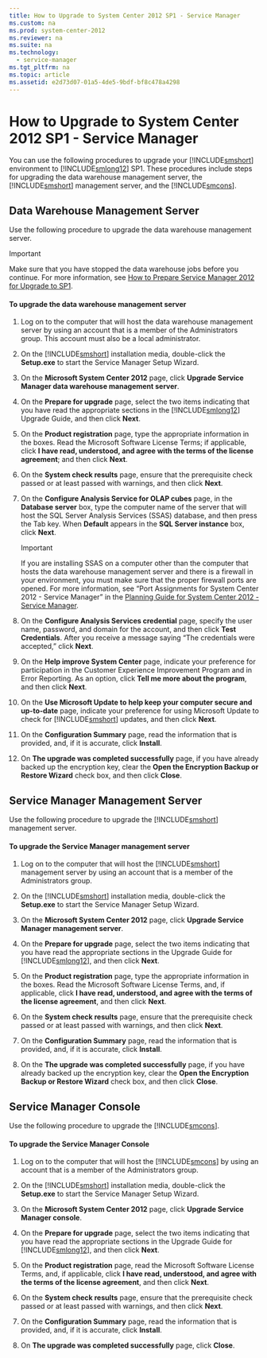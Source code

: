 ```yaml
---
title: How to Upgrade to System Center 2012 SP1 - Service Manager
ms.custom: na
ms.prod: system-center-2012
ms.reviewer: na
ms.suite: na
ms.technology: 
  - service-manager
ms.tgt_pltfrm: na
ms.topic: article
ms.assetid: e2d73d07-01a5-4de5-9bdf-bf8c478a4298
---
```

# How to Upgrade to System Center 2012 SP1 - Service Manager
You can use the following procedures to upgrade your [!INCLUDE[smshort](../Token/smshort_md.md)] environment to [!INCLUDE[smlong12](../Token/smlong12_md.md)] SP1. These procedures include steps for upgrading the data warehouse management server, the [!INCLUDE[smshort](../Token/smshort_md.md)] management server, and the [!INCLUDE[smcons](../Token/smcons_md.md)].

## Data Warehouse Management Server
Use the following procedure to upgrade the data warehouse management server.

> [!IMPORTANT]
> Make sure that you have stopped the data warehouse jobs before you continue. For more information, see [How to Prepare Service Manager 2012 for Upgrade to SP1](../Topic/How-to-Prepare-Service-Manager-2012-for-Upgrade-to-SP1.md).

#### To upgrade the data warehouse management server

1.  Log on to the computer that will host the data warehouse management server by using an account that is a member of the Administrators group. This account must also be a local administrator.

2.  On the [!INCLUDE[smshort](../Token/smshort_md.md)] installation media, double\-click the **Setup.exe** to start the Service Manager Setup Wizard.

3.  On the **Microsoft System Center 2012** page, click **Upgrade Service Manager data warehouse management server**.

4.  On the **Prepare for upgrade** page, select the two items indicating that you have read the appropriate sections in the [!INCLUDE[smlong12](../Token/smlong12_md.md)] Upgrade Guide, and then click **Next**.

5.  On the **Product registration** page, type the appropriate information in the boxes. Read the Microsoft Software License Terms; if applicable, click **I have read, understood, and agree with the terms of the license agreement**; and then click **Next**.

6.  On the **System check results** page, ensure that the prerequisite check passed or at least passed with warnings, and then click **Next**.

7.  On the **Configure Analysis Service for OLAP cubes** page, in the **Database server** box, type the computer name of the server that will host the SQL Server Analysis Services \(SSAS\) database, and then press the Tab key. When **Default** appears in the **SQL Server instance** box, click **Next**.

    > [!IMPORTANT]
    > If you are installing SSAS on a computer other than the computer that hosts the data warehouse management server and there is a firewall in your environment, you must make sure that the proper firewall ports are opened. For more information, see “Port Assignments for System Center 2012 \- Service Manager” in the [Planning Guide for System Center 2012 \- Service Manager](http://go.microsoft.com/fwlink/p/?LinkId=209672).

8.  On the **Configure Analysis Services credential** page, specify the user name, password, and domain for the account, and then click **Test Credentials**. After you receive a message saying “The credentials were accepted,” click **Next**.

9. On the **Help improve System Center** page, indicate your preference for participation in the Customer Experience Improvement Program and in Error Reporting. As an option, click **Tell me more about the program**, and then click **Next**.

10. On the **Use Microsoft Update to help keep your computer secure and up\-to\-date** page, indicate your preference for using Microsoft Update to check for [!INCLUDE[smshort](../Token/smshort_md.md)] updates, and then click **Next**.

11. On the **Configuration Summary** page, read the information that is provided, and, if it is accurate, click **Install**.

12. On **The upgrade was completed successfully** page, if you have already backed up the encryption key, clear the **Open the Encryption Backup or Restore Wizard** check box, and then click **Close**.

## Service Manager Management Server
Use the following procedure to upgrade the [!INCLUDE[smshort](../Token/smshort_md.md)] management server.

#### To upgrade the Service Manager management server

1.  Log on to the computer that will host the [!INCLUDE[smshort](../Token/smshort_md.md)] management server by using an account that is a member of the Administrators group.

2.  On the [!INCLUDE[smshort](../Token/smshort_md.md)] installation media, double\-click the **Setup.exe** to start the Service Manager Setup Wizard.

3.  On the **Microsoft System Center 2012** page, click **Upgrade Service Manager management server**.

4.  On the **Prepare for upgrade** page, select the two items indicating that you have read the appropriate sections in the Upgrade Guide for [!INCLUDE[smlong12](../Token/smlong12_md.md)], and then click **Next**.

5.  On the **Product registration** page, type the appropriate information in the boxes. Read the Microsoft Software License Terms, and, if applicable, click **I have read, understood, and agree with the terms of the license agreement**, and then click **Next**.

6.  On the **System check results** page, ensure that the prerequisite check passed or at least passed with warnings, and then click **Next**.

7.  On the **Configuration Summary** page, read the information that is provided, and, if it is accurate, click **Install**.

8.  On the **The upgrade was completed successfully** page, if you have already backed up the encryption key, clear the **Open the Encryption Backup or Restore Wizard** check box, and then click **Close**.

## Service Manager Console
Use the following procedure to upgrade the [!INCLUDE[smcons](../Token/smcons_md.md)].

#### To upgrade the Service Manager Console

1.  Log on to the computer that will host the [!INCLUDE[smcons](../Token/smcons_md.md)] by using an account that is a member of the Administrators group.

2.  On the [!INCLUDE[smshort](../Token/smshort_md.md)] installation media, double\-click the **Setup.exe** to start the Service Manager Setup Wizard.

3.  On the **Microsoft System Center 2012** page, click **Upgrade Service Manager console**.

4.  On the **Prepare for upgrade** page, select the two items indicating that you have read the appropriate sections in the Upgrade Guide for [!INCLUDE[smlong12](../Token/smlong12_md.md)], and then click **Next**.

5.  On the **Product registration** page, read the Microsoft Software License Terms, and, if applicable, click **I have read, understood, and agree with the terms of the license agreement**, and then click **Next**.

6.  On the **System check results** page, ensure that the prerequisite check passed or at least passed with warnings, and then click **Next**.

7.  On the **Configuration Summary** page, read the information that is provided, and, if it is accurate, click **Install**.

8.  On **The upgrade was completed successfully** page, click **Close**.

